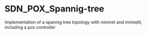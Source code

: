 # SDN_POX_Spannig-tree

Implementation of a spannig tree topology with mininet and miniedit, including a pox controller
